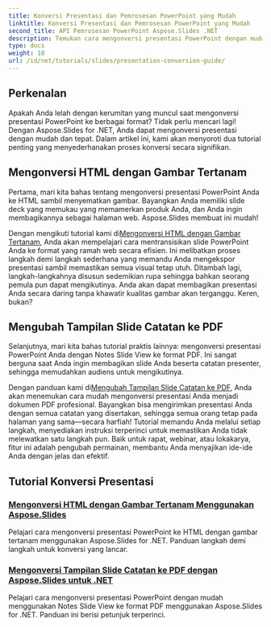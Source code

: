 ```yaml
---
title: Konversi Presentasi dan Pemrosesan PowerPoint yang Mudah
linktitle: Konversi Presentasi dan Pemrosesan PowerPoint yang Mudah
second_title: API Pemrosesan PowerPoint Aspose.Slides .NET
description: Temukan cara mengonversi presentasi PowerPoint dengan mudah menggunakan Aspose.Slides for .NET dengan tutorial langkah demi langkah yang jelas.
type: docs
weight: 10
url: /id/net/tutorials/slides/presentation-conversion-guide/
---
```

## Perkenalan

Apakah Anda lelah dengan kerumitan yang muncul saat mengonversi presentasi PowerPoint ke berbagai format? Tidak perlu mencari lagi! Dengan Aspose.Slides for .NET, Anda dapat mengonversi presentasi dengan mudah dan tepat. Dalam artikel ini, kami akan menyoroti dua tutorial penting yang menyederhanakan proses konversi secara signifikan.

## Mengonversi HTML dengan Gambar Tertanam

Pertama, mari kita bahas tentang mengonversi presentasi PowerPoint Anda ke HTML sambil menyematkan gambar. Bayangkan Anda memiliki slide deck yang memukau yang memamerkan produk Anda, dan Anda ingin membagikannya sebagai halaman web. Aspose.Slides membuat ini mudah! 

 Dengan mengikuti tutorial kami di[Mengonversi HTML dengan Gambar Tertanam](./converting-html-with-embedded-images/), Anda akan mempelajari cara mentransisikan slide PowerPoint Anda ke format yang ramah web secara efisien. Ini melibatkan proses langkah demi langkah sederhana yang memandu Anda mengekspor presentasi sambil memastikan semua visual tetap utuh. Ditambah lagi, langkah-langkahnya disusun sedemikian rupa sehingga bahkan seorang pemula pun dapat mengikutinya. Anda akan dapat membagikan presentasi Anda secara daring tanpa khawatir kualitas gambar akan terganggu. Keren, bukan?

## Mengubah Tampilan Slide Catatan ke PDF

Selanjutnya, mari kita bahas tutorial praktis lainnya: mengonversi presentasi PowerPoint Anda dengan Notes Slide View ke format PDF. Ini sangat berguna saat Anda ingin membagikan slide Anda beserta catatan presenter, sehingga memudahkan audiens untuk mengikutinya. 

 Dengan panduan kami di[Mengubah Tampilan Slide Catatan ke PDF](./converting-notes-slide-view-to-pdf/), Anda akan menemukan cara mudah mengonversi presentasi Anda menjadi dokumen PDF profesional. Bayangkan bisa mengirimkan presentasi Anda dengan semua catatan yang disertakan, sehingga semua orang tetap pada halaman yang sama—secara harfiah! Tutorial memandu Anda melalui setiap langkah, menyediakan instruksi terperinci untuk memastikan Anda tidak melewatkan satu langkah pun. Baik untuk rapat, webinar, atau lokakarya, fitur ini adalah pengubah permainan, membantu Anda menyajikan ide-ide Anda dengan jelas dan efektif.

## Tutorial Konversi Presentasi
### [Mengonversi HTML dengan Gambar Tertanam Menggunakan Aspose.Slides](./converting-html-with-embedded-images/)
Pelajari cara mengonversi presentasi PowerPoint ke HTML dengan gambar tertanam menggunakan Aspose.Slides for .NET. Panduan langkah demi langkah untuk konversi yang lancar.
### [Mengonversi Tampilan Slide Catatan ke PDF dengan Aspose.Slides untuk .NET](./converting-notes-slide-view-to-pdf/)
Pelajari cara mengonversi presentasi PowerPoint dengan mudah menggunakan Notes Slide View ke format PDF menggunakan Aspose.Slides for .NET. Panduan ini berisi petunjuk terperinci.